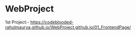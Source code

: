 # WebProject
1st Project:-
  https://codeblooded-rahulmaurya.github.io/WebProject.github.io/01_FrontendPage/
